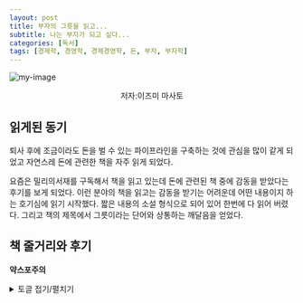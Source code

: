 ```yaml
---
layout: post
title: 부자의 그릇을 읽고...
subtitle: 나는 부자가 되고 싶다...
categories: [독서]
tags: [경제학, 경영학, 경제경영학, 돈, 부자, 부자학]
---
```



![my-image](https://hyundev.github.io/assets/images/부자의그릇_cover.jpeg)

<p style="text-align:center">저자:이즈미 마사토</p>

## 읽게된 동기
퇴사 후에 조금이라도 돈을 벌 수 있는 파이프라인을 구축하는 것에 관심을 많이 같게 되었고 자연스레 돈에 관련한 책을 자주 읽게 되었다.

요즘은 밀리의서재를 구독해서 책을 읽고 있는데 돈에 관련된 책 중에 감동을 받았다는 후기를 보게 되었다. 이런 분야의 책을 읽고는 감동을 받기는 어려운데 어떤 내용이지 하는 호기심에 읽기 시작했다. 짧은 내용의 소설 형식으로 되어 있어 한번에 다 읽어 버렸다. 그리고 책의 제목에서 그릇이라는 단어와 상통하는 깨달음을 얻었다.

## 책 줄거리와 후기
**약스포주의**
<details>
<summary>토글 접기/펼치기</summary>
<div markdown="1">
책은 주인공이 굶주린 밤에 자판기에서 음료를 먹을 돈도 없어서 벤치에 서성이면서 시작된다. 그리고 주인공 앞에 어떤 할아버지가 나타나고 음료를 먹을 돈을 빌려주면서 할아버지가 돈에 관련된 질문을 던지면서 둘의 대화가 시작된다. 
주인공은 자신이 어떤 일을 했고 중간에 성공을 했지만 무리하게 더 많은 것을 욕심내다가 망하게 된 것들을 이야기 한다.
할아버지는 돈을 가지고 있는 사람이 그 돈을 관리할 수 있는 능력이 없다면 돈은 스쳐 지나갈 뿐이라고 한다. 
여기서 돈을 버는 것도 중요하지만 자신이 그 돈을 소화할 만한 그릇이 되었는지도 중요하다는 것을 알수있었다. 
돈은 계속 흘러가는 것이기 때문에 자신이 관리할 수 있는 만큼의 돈이 아니라면 결국 사라지게 된다는 것이다. 나는 계속 부자가 되고 싶어 했지만 내가 그만큼의 돈을 관리할 능력이 되는지는 생각해보지 않았었다. 만약 내가 큰돈을 벌게 된다고 해도 그 돈을 관리할 수 있는 능력이 없다면 결국에 그 돈도 나를 스쳐지나갈 것이다. 진정한 부자란 큰 돈을 관리할 능력을 가지고 있어서 돈이 자연스럽게 부자에게 흘러들어 올 수 도 있겠구나라는 생각이 들었다. 돈을 버는 것도 중요하지만 돈에 대해서 어떤 마음가짐을 가져야 하는지 이제까지 생각했던 방향과 다른 방향으로 생각해볼 수 있었다.
그리고 이야기 후에는 할아버지가 어떤 이유로 주인공에게 말을 걸었는지와 해피엔딩의 결말을 보여준다.
</div>
</details>